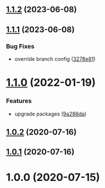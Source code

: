 ## [1.1.2](https://github.com/kengoldfarb/semantic-release-config/compare/v1.1.1...v1.1.2) (2023-06-08)

## [1.1.1](https://github.com/kengoldfarb/semantic-release-config/compare/v1.1.0...v1.1.1) (2023-06-08)


### Bug Fixes

* override branch config ([3278e81](https://github.com/kengoldfarb/semantic-release-config/commit/3278e81))

# [1.1.0](https://github.com/kengoldfarb/semantic-release-config/compare/v1.0.2...v1.1.0) (2022-01-19)


### Features

* upgrade packages ([9a288da](https://github.com/kengoldfarb/semantic-release-config/commit/9a288da))

## [1.0.2](https://github.com/kengoldfarb/semantic-release-config/compare/v1.0.1...v1.0.2) (2020-07-16)

## [1.0.1](https://github.com/kengoldfarb/semantic-release-config/compare/v1.0.0...v1.0.1) (2020-07-16)

# 1.0.0 (2020-07-15)
